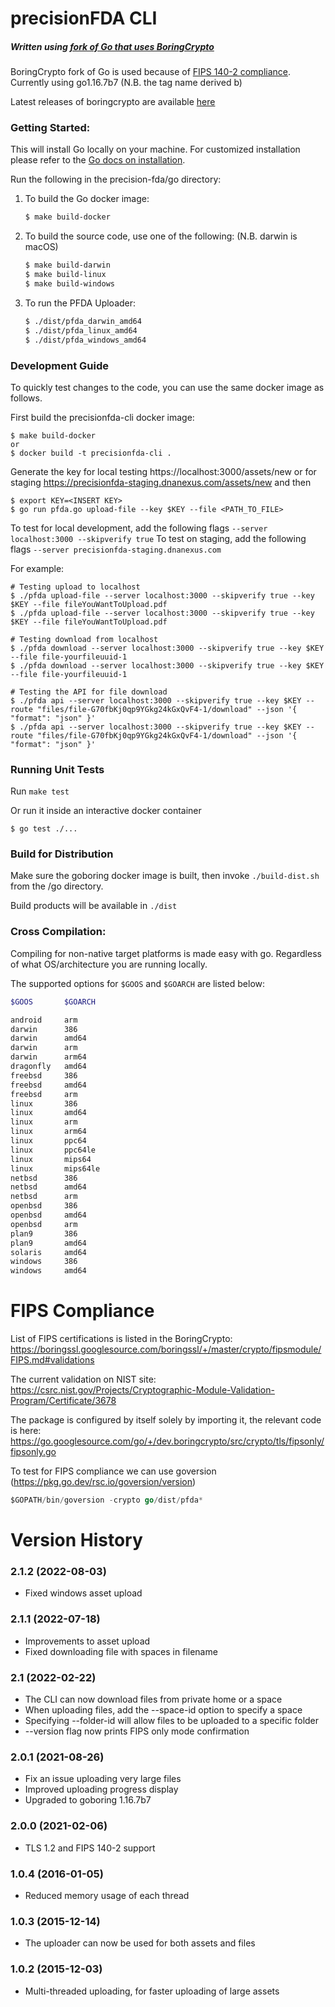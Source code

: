 # precisionFDA CLI

##### Written using [fork of Go that uses BoringCrypto](https://github.com/golang/go/tree/dev.boringcrypto)

BoringCrypto fork of Go is used because of [FIPS 140-2 compliance](https://boringssl.googlesource.com/boringssl/+/master/crypto/fipsmodule/FIPS.md). Currently using go1.16.7b7 (N.B. the tag name derived <GoVersion>b<BoringCryptoVersion>)

Latest releases of boringcrypto are available [here](https://go.googlesource.com/go/+/dev.boringcrypto/misc/boring/RELEASES)


### Getting Started:
This will install Go locally on your machine. For customized installation please refer to the [Go docs on installation](https://golang.org/doc/install).

Run the following in the precision-fda/go directory:

1. To build the Go docker image:
   ```bash
   $ make build-docker
   ```
2. To build the source code, use one of the following: (N.B. darwin is macOS)
   ```bash
   $ make build-darwin
   $ make build-linux
   $ make build-windows
   ```

3. To run the PFDA Uploader:
   ```bash
   $ ./dist/pfda_darwin_amd64
   $ ./dist/pfda_linux_amd64
   $ ./dist/pfda_windows_amd64
   ```

### Development Guide

To quickly test changes to the code, you can use the same docker image as follows.

First build the precisionfda-cli docker image:

   ```# Make sure cwd is the precision-fda/go directory
   $ make build-docker
   or
   $ docker build -t precisionfda-cli .
   ```

Generate the key for local testing https://localhost:3000/assets/new
or for staging https://precisionfda-staging.dnanexus.com/assets/new and then

   ```$ docker run -it --rm --entrypoint bash --network host --mount type=bind,source="$(pwd)",target=/go/src/dnanexus.com/precision-fda-cli -w /go/src/dnanexus.com/precision-fda-cli precisionfda-cli
   $ export KEY=<INSERT KEY>
   $ go run pfda.go upload-file --key $KEY --file <PATH_TO_FILE>
   ```

To test for local development, add the following flags `--server localhost:3000 --skipverify true`
To test on staging, add the following flags `--server precisionfda-staging.dnanexus.com`

For example:

   ``` # Set KEY API key generated above
   # Testing upload to localhost
   $ ./pfda upload-file --server localhost:3000 --skipverify true --key $KEY --file fileYouWantToUpload.pdf
   $ ./pfda upload-file --server localhost:3000 --skipverify true --key $KEY --file fileYouWantToUpload.pdf

   # Testing download from localhost
   $ ./pfda download --server localhost:3000 --skipverify true --key $KEY --file file-yourfileuuid-1
   $ ./pfda download --server localhost:3000 --skipverify true --key $KEY --file file-yourfileuuid-1

   # Testing the API for file download
   $ ./pfda api --server localhost:3000 --skipverify true --key $KEY --route "files/file-G70fbKj0qp9YGkg24kGxQvF4-1/download" --json '{ "format": "json" }'
   $ ./pfda api --server localhost:3000 --skipverify true --key $KEY --route "files/file-G70fbKj0qp9YGkg24kGxQvF4-1/download" --json '{ "format": "json" }'
   ```

### Running Unit Tests

Run `make test`

Or run it inside an interactive docker container
   ```$ docker run -it --rm --entrypoint bash --network host --mount type=bind,source="$(pwd)",target=/go/src/dnanexus.com/precision-fda-cli -w /go/src/dnanexus.com/precision-fda-cli goboring/golang:1.16.7b7
   $ go test ./...
   ```


### Build for Distribution

Make sure the goboring docker image is built, then invoke `./build-dist.sh` from the /go directory.

Build products will be available in `./dist`


### Cross Compilation:
Compiling for non-native target platforms is made easy with go. Regardless of what OS/architecture you are running locally.

The supported options for `$GOOS` and `$GOARCH` are listed below:
```bash
$GOOS		$GOARCH

android		arm
darwin		386
darwin		amd64
darwin		arm
darwin		arm64
dragonfly	amd64
freebsd		386
freebsd		amd64
freebsd		arm
linux		386
linux		amd64
linux		arm
linux		arm64
linux		ppc64
linux		ppc64le
linux		mips64
linux		mips64le
netbsd		386
netbsd		amd64
netbsd		arm
openbsd		386
openbsd		amd64
openbsd		arm
plan9		386
plan9		amd64
solaris		amd64
windows		386
windows		amd64
```


# FIPS Compliance

List of FIPS certifications is listed in the BoringCrypto:
https://boringssl.googlesource.com/boringssl/+/master/crypto/fipsmodule/FIPS.md#validations

The current validation on NIST site:
https://csrc.nist.gov/Projects/Cryptographic-Module-Validation-Program/Certificate/3678

The package is configured by itself solely by importing it, the relevant code is here: https://go.googlesource.com/go/+/dev.boringcrypto/src/crypto/tls/fipsonly/fipsonly.go

To test for FIPS compliance we can use goversion (https://pkg.go.dev/rsc.io/goversion/version)

```go install rsc.io/goversion@latest
$GOPATH/bin/goversion -crypto go/dist/pfda*
```


# Version History

### 2.1.2 (2022-08-03)

- Fixed windows asset upload

### 2.1.1 (2022-07-18)

- Improvements to asset upload
- Fixed downloading file with spaces in filename


### 2.1 (2022-02-22)

- The CLI can now download files from private home or a space
- When uploading files, add the --space-id option to specify a space
- Specifying --folder-id will allow files to be uploaded to a specific folder
- --version flag now prints FIPS only mode confirmation

### 2.0.1 (2021-08-26)

- Fix an issue uploading very large files
- Improved uploading progress display
- Upgraded to goboring 1.16.7b7

### 2.0.0 (2021-02-06)

- TLS 1.2 and FIPS 140-2 support

### 1.0.4 (2016-01-05)

- Reduced memory usage of each thread

### 1.0.3 (2015-12-14)

- The uploader can now be used for both assets and files

### 1.0.2 (2015-12-03)

- Multi-threaded uploading, for faster uploading of large assets
